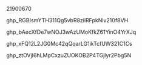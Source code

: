 21900670

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

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

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

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
